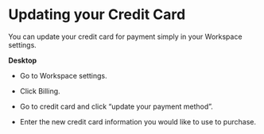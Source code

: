 # Updating your Credit Card

 You can update your credit card for payment simply in your Workspace settings.

   


**Desktop** 

* Go to Workspace settings.


* Click Billing.


* Go to credit card and click “update your payment method”.


* Enter the new credit card information you would like to use to purchase.
  